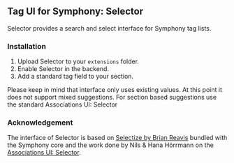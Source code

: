 ## Tag UI for Symphony: Selector

Selector provides a search and select interface for Symphony tag lists.

### Installation

1. Upload Selector to your `extensions` folder.
2. Enable Selector in the backend.
3. Add a standard tag field to your section.

Please keep in mind that interface only uses existing values. At this point it does not support mixed suggestions. For section based suggestions use the standard Associations UI: Selector

### Acknowledgement

The interface of Selector is based on [Selectize by Brian Reavis](https://github.com/brianreavis/selectize.js) bundled with the Symphony core and the work done by Nils & Hana Hörrmann on the [Associations UI: Selector](https://github.com/hananils/association_ui_selector).


